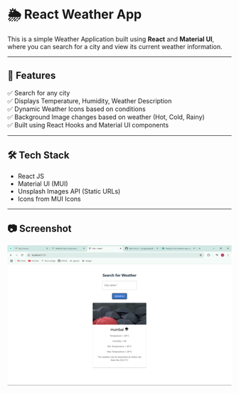 # 🌦️ React Weather App

This is a simple Weather Application built using **React** and **Material UI**, where you can search for a city and view its current weather information.

---

## 🚀 Features

✅ Search for any city  
✅ Displays Temperature, Humidity, Weather Description  
✅ Dynamic Weather Icons based on conditions  
✅ Background Image changes based on weather (Hot, Cold, Rainy)  
✅ Built using React Hooks and Material UI components  

---

## 🛠️ Tech Stack

- React JS
- Material UI (MUI)
- Unsplash Images API (Static URLs)
- Icons from MUI Icons

---

## 📷 Screenshot

![Weather App Screenshot](https://raw.githubusercontent.com/Surajghogare80/React-weather-app/main/screenshot.png)

